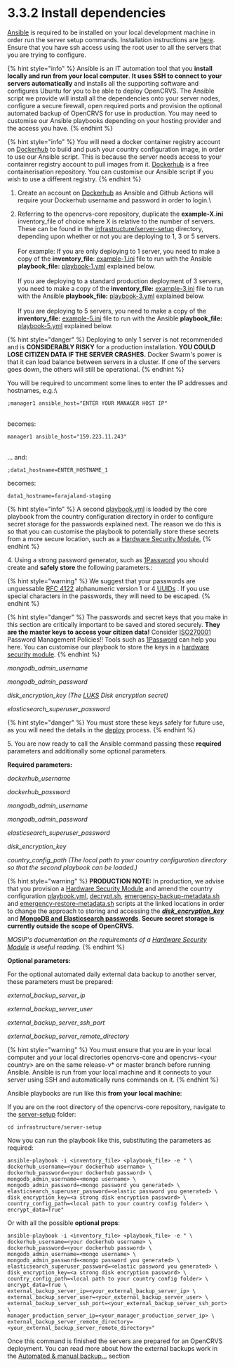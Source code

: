 # 3.3.2 Install dependencies

[Ansible](https://docs.ansible.com/) is required to be installed on your local development machine in order run the server setup commands. Installation instructions are [here](https://docs.ansible.com/ansible/latest/installation\_guide/intro\_installation.html).  Ensure that you have ssh access using the root user to all the servers that you are trying to configure.

{% hint style="info" %}
Ansible is an IT automation tool that you **install locally and run from your local computer**. **It uses SSH to connect to your servers automatically** and installs all the supporting software and configures Ubuntu for you to be able to deploy OpenCRVS. The Ansible script we provide will install all the dependencies onto your server nodes, configure a secure firewall, open required ports and provision the optional automated backup of OpenCRVS for use in production.  You may need to customise our Ansible playbooks depending on your hosting provider and the access you have.
{% endhint %}

{% hint style="info" %}
You will need a docker container registry account on [Dockerhub](https://hub.docker.com/) to build and push your country configuration image, in order to use our Ansible script.  This is because the server needs access to your containrer registry account to pull images from it.   [Dockerhub](https://hub.docker.com/) is a free containerisation repository.  You can customise our Ansible script if you wish to use a different registry.
{% endhint %}



1. Create an account on [Dockerhub](https://hub.docker.com/) as Ansible and Github Actions will require your Dockerhub username and password in order to login.\

2. Referring to the opencrvs-core repository, duplicate the **example-X.ini** inventory\_file of choice where X is relative to the number of servers.  These can be found in the [infrastructure/server-setup](https://github.com/opencrvs/opencrvs-core/tree/develop/infrastructure/server-setup) directory, depending upon whether or not you are deploying to 1, 3 or 5 servers.\
   \
   For example: If you are only deploying to 1 server, you need to make a copy of the **inventory\_file**: [example-1.ini](https://github.com/opencrvs/opencrvs-core/blob/master/infrastructure/server-setup/example-1.ini) file to run with the Ansible **playbook\_file:** [playbook-1.yml](https://github.com/opencrvs/opencrvs-core/blob/master/infrastructure/server-setup/playbook-1.yml) explained below.\
   \
   If you are deploying to a standard production deployment of 3 servers, you need to make a copy of the  **inventory\_file:** [example-3.ini](https://github.com/opencrvs/opencrvs-core/blob/master/infrastructure/server-setup/example-3.ini) file to run with the Ansible **playbook\_file:** [playbook-3.yml](https://github.com/opencrvs/opencrvs-core/blob/master/infrastructure/server-setup/playbook-3.yml) explained below.\
   \
   If you are deploying to 5 servers, you need to make a copy of the **inventory\_file:** [example-5.ini](https://github.com/opencrvs/opencrvs-core/blob/master/infrastructure/server-setup/example-5.ini) file to run with the Ansible **playbook\_file:** [playbook-5.yml](https://github.com/opencrvs/opencrvs-core/blob/master/infrastructure/server-setup/playbook-5.yml) explained below.

{% hint style="danger" %}
Deploying to only 1 server is not recommended and is **CONSIDERABLY RISKY** for a production installation. **YOU COULD LOSE CITIZEN DATA IF THE SERVER CRASHES.**  Docker Swarm's power is that it can load balance between servers in a cluster.  If one of the servers goes down, the others will still be operational.
{% endhint %}

You will be required to uncomment some lines to enter the IP addresses and hostnames, e.g.:\


```
;manager1 ansible_host="ENTER YOUR MANAGER HOST IP"
```

\
becomes:

```
manager1 ansible_host="159.223.11.243"
```

\
... and:

```
;data1_hostname=ENTER_HOSTNAME_1
```

becomes:

```
data1_hostname=farajaland-staging
```

{% hint style="info" %}
A second [playbook.yml](https://github.com/opencrvs/opencrvs-farajaland/blob/master/playbook.yml) is loaded by the core playbook from the country configuration directory in order to configure secret storage for the passwords explained next.  The reason we do this is so that you can customise the playbook to potentially store these secrets from a more secure location, such as a [Hardware Security Module.](https://en.wikipedia.org/wiki/Hardware\_security\_module)
{% endhint %}

4\. Using a strong password generator, such as [1Password](https://1password.com/) you should create and **safely store** the following parameters.:

{% hint style="warning" %}
We suggest that your passwords are unguessable [RFC 4122](https://www.rfc-editor.org/rfc/rfc4122) alphanumeric version 1 or 4 [UUIDs](https://en.wikipedia.org/wiki/Universally\_unique\_identifier) .  If you use special characters in the passwords, they will need to be escaped.&#x20;
{% endhint %}

{% hint style="danger" %}
The passwords and secret keys that you make in this section are critically important to be saved and stored securely.  **They are the master keys to access your citizen data!** Consider [ISO270001](https://iso-docs.com/blogs/iso-27001-standard-1/iso-27001-annex-a-9-access-control) Password Management Policies!!  Tools such as [1Password](https://1password.com/) can help you here.  You can customise our playbook to store the keys in a [hardware security module](https://en.wikipedia.org/wiki/Hardware\_security\_module).
{% endhint %}



_mongodb\_admin\_username_&#x20;

_mongodb\_admin\_password_

_disk\_encryption\_key (The_ [_LUKS_](https://en.wikipedia.org/wiki/Linux\_Unified\_Key\_Setup) _Disk encryption secret)_

_elasticsearch\_superuser\_password_

{% hint style="danger" %}
You must store these keys safely for future use, as you will need the details in the [deploy](3.3.6-deploy-automated-and-manual.md) process.
{% endhint %}

5\. You are now ready to call the Ansible command passing these **required** parameters and additionally some optional parameters.

**Required parameters:**

_dockerhub\_username_

_dockerhub\_password_

_mongodb\_admin\_username_

_mongodb\_admin\_password_

_elasticsearch\_superuser\_password_

_disk\_encryption\_key_

_country\_config\_path (The local path to your country configuration directory so that the second playbook can be loaded.)_

{% hint style="warning" %}
**PRODUCTION NOTE:** In production, we advise that you provision a [Hardware Security Module](https://en.wikipedia.org/wiki/Hardware\_security\_module) and amend the country configuration [playbook.yml](https://github.com/opencrvs/opencrvs-farajaland/blob/master/playbook.yml), [decrypt.sh](https://github.com/opencrvs/opencrvs-farajaland/blob/271730aefa1d56a264da52eab0dd3224f062cd15/decrypt.sh#L34), [emergency-backup-metadata.sh](https://github.com/opencrvs/opencrvs-farajaland/blob/271730aefa1d56a264da52eab0dd3224f062cd15/emergency-backup-metadata.sh#L68) and [emergency-restore-metadata.sh](https://github.com/opencrvs/opencrvs-farajaland/blob/271730aefa1d56a264da52eab0dd3224f062cd15/emergency-restore-metadata.sh#L45) scripts at the linked locations in order to change the approach to storing and accessing the [_**disk\_encryption\_key**_](https://github.com/opencrvs/opencrvs-farajaland/blob/271730aefa1d56a264da52eab0dd3224f062cd15/playbook.yml#L31) and [**MongoDB and Elasticsearch passwords**](https://github.com/opencrvs/opencrvs-farajaland/blob/271730aefa1d56a264da52eab0dd3224f062cd15/playbook.yml#L19).  **Secure secret storage is currently outside the scope of OpenCRVS.**

_MOSIP's documentation on the requirements of a_ [_Hardware Security Module_](https://docs.mosip.io/1.1.5/build-and-deploy/hardware-security-module-hsm-specifications) _is useful reading._&#x20;
{% endhint %}



**Optional parameters:**

For the optional automated daily external data backup to another server, these parameters must be prepared:

_external\_backup\_server\_ip_

_external\_backup\_server\_user_

_external\_backup\_server\_ssh\_port_

_external\_backup\_server\_remote\_directory_

{% hint style="warning" %}
You must ensure that you are in your local computer and your local directories opencrvs-core and opencrvs-\<your country> are on the same release-v\* or master branch before running Ansible.  Ansible is run from your local machine and it connects to your server using SSH and automatically runs commands on it.
{% endhint %}

Ansible playbooks are run like this **from your local machine**:

If you are on the root directory of the opencrvs-core repository, navigate to the [server-setup](https://github.com/opencrvs/opencrvs-core/tree/develop/infrastructure/server-setup) folder:

```
cd infrastructure/server-setup
```

Now you can run the playbook like this, substituting the parameters as required:

```
ansible-playbook -i <inventory_file> <playbook_file> -e " \
dockerhub_username=<your dockerhub username> \
dockerhub_password=<your dockerhub password> \
mongodb_admin_username=<mongo username> \
mongodb_admin_password=<mongo password you generated> \
elasticsearch_superuser_password=<elastic password you generated> \
disk_encryption_key=<a strong disk encryption password> \
country_config_path=<local path to your country config folder> \
encrypt_data=True"
```

Or with all the possible **optional props**:

```
ansible-playbook -i <inventory_file> <playbook_file> -e " \
dockerhub_username=<your dockerhub username> \
dockerhub_password=<your dockerhub password> \
mongodb_admin_username=<mongo username> \
mongodb_admin_password=<mongo password you generated> \
elasticsearch_superuser_password=<elastic password you generated> \
disk_encryption_key=<a strong disk encryption password> \
country_config_path=<local path to your country config folder> \
encrypt_data=True \
external_backup_server_ip=<your_external_backup_server_ip> \
external_backup_server_user=<your_external_backup_server_user> \
external_backup_server_ssh_port=<your_external_backup_server_ssh_port> \
manager_production_server_ip=<your_manager_production_server_ip> \
external_backup_server_remote_directory=<your_external_backup_server_remote_directory>"
```

Once this command is finished the servers are prepared for an OpenCRVS deployment. You can read more about how the external backups work in the [Automated & manual backup...](3.3.7-automated-and-manual-backup-and-manual-restore.md) section
